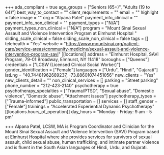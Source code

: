 +++
ada_compliant = true
age_groups = ["Seniors (65+)", "Adults (19 to 64)"]
best_way_to_contact = ""
client_requirements = ""
email = ""
highlight = false
image = ""
org = "Alpana Patel"
payment_info_clinical = ""
payment_info_non_clinical = ""
payment_types = ["N/A"]
payment_types_non_clinical = ["N/A"]
program = "Mount Sinai Sexual Assault and Violence Intervention Program at Elmhurst Hospital "
sliding_scale_clinical = false
sliding_scale_non_clinical = false
tags = []
telehealth = "Yes"
website = "https://www.mountsinai.org/patient-care/service-areas/community-medicine/sexual-assault-and-violence-intervention-program-savi"
[[locations]]
address = "Elmhurst Hospital, SAVI Program, 79-01 Broadway, Elmhurst, NY 11418"
boroughs = ["Queens"]
credentials = ["LCSW (Licensed Clinical Social Worker)"]
gender_identification = ["Female"]
languages = ["Urdu", "Hindi", "Gujarati"]
latLng = "40.74481962689237, -73.88601074451056"
new_clients = "Yes"
new_clients_detail = ""
non_clinical_services = []
parking = "Street parking"
phone_number = "212-423-2140"
psychotherapy = true
psychotherapy_specialties = ["Trauma/PTSD", "Sexual abuse", "Domestic violence", "Domestic abuse", "Attachment issues"]
psychotherapy_types = ["Trauma-informed"]
public_transportation = []
services = []
staff_gender = ["Female"]
trainings = "Accelerated Experiential Dynamic Psychotherapy"
[[locations.hours_of_operation]]
day_hours = "Monday - Friday: 9 am - 5 pm"

+++
Alpana Patel, LCSW, MA is Program Coordinator and Clinician for the Mount Sinai Sexual Assault and Violence Intervention (SAVI) Program based at Elmhurst Hospital where she provides services for survivors of sexual assault, child sexual abuse, human trafficking, and intimate partner violence and is fluent in the South Asian languages of Hindi, Urdu, and Gujarati.